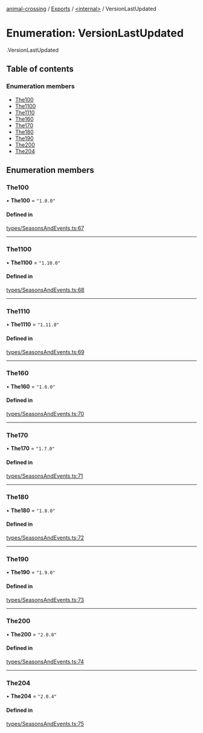 [animal-crossing](../README.md) / [Exports](../modules.md) / [<internal\>](../modules/internal_.md) / VersionLastUpdated

# Enumeration: VersionLastUpdated

[<internal>](../modules/internal_.md).VersionLastUpdated

## Table of contents

### Enumeration members

- [The100](internal_.VersionLastUpdated.md#the100)
- [The1100](internal_.VersionLastUpdated.md#the1100)
- [The1110](internal_.VersionLastUpdated.md#the1110)
- [The160](internal_.VersionLastUpdated.md#the160)
- [The170](internal_.VersionLastUpdated.md#the170)
- [The180](internal_.VersionLastUpdated.md#the180)
- [The190](internal_.VersionLastUpdated.md#the190)
- [The200](internal_.VersionLastUpdated.md#the200)
- [The204](internal_.VersionLastUpdated.md#the204)

## Enumeration members

### The100

• **The100** = `"1.0.0"`

#### Defined in

[types/SeasonsAndEvents.ts:67](https://github.com/Norviah/animal-crossing/blob/4d5e5b0/module/types/SeasonsAndEvents.ts#L67)

___

### The1100

• **The1100** = `"1.10.0"`

#### Defined in

[types/SeasonsAndEvents.ts:68](https://github.com/Norviah/animal-crossing/blob/4d5e5b0/module/types/SeasonsAndEvents.ts#L68)

___

### The1110

• **The1110** = `"1.11.0"`

#### Defined in

[types/SeasonsAndEvents.ts:69](https://github.com/Norviah/animal-crossing/blob/4d5e5b0/module/types/SeasonsAndEvents.ts#L69)

___

### The160

• **The160** = `"1.6.0"`

#### Defined in

[types/SeasonsAndEvents.ts:70](https://github.com/Norviah/animal-crossing/blob/4d5e5b0/module/types/SeasonsAndEvents.ts#L70)

___

### The170

• **The170** = `"1.7.0"`

#### Defined in

[types/SeasonsAndEvents.ts:71](https://github.com/Norviah/animal-crossing/blob/4d5e5b0/module/types/SeasonsAndEvents.ts#L71)

___

### The180

• **The180** = `"1.8.0"`

#### Defined in

[types/SeasonsAndEvents.ts:72](https://github.com/Norviah/animal-crossing/blob/4d5e5b0/module/types/SeasonsAndEvents.ts#L72)

___

### The190

• **The190** = `"1.9.0"`

#### Defined in

[types/SeasonsAndEvents.ts:73](https://github.com/Norviah/animal-crossing/blob/4d5e5b0/module/types/SeasonsAndEvents.ts#L73)

___

### The200

• **The200** = `"2.0.0"`

#### Defined in

[types/SeasonsAndEvents.ts:74](https://github.com/Norviah/animal-crossing/blob/4d5e5b0/module/types/SeasonsAndEvents.ts#L74)

___

### The204

• **The204** = `"2.0.4"`

#### Defined in

[types/SeasonsAndEvents.ts:75](https://github.com/Norviah/animal-crossing/blob/4d5e5b0/module/types/SeasonsAndEvents.ts#L75)
